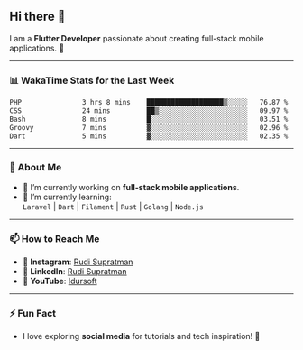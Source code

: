 ## Hi there 👋

I am a **Flutter Developer** passionate about creating full-stack mobile applications. 🚀

---

### 📊 WakaTime Stats for the Last Week
<!--START_SECTION:waka-->

```txt
PHP               3 hrs 8 mins    ███████████████████▒░░░░░   76.87 %
CSS               24 mins         ██▒░░░░░░░░░░░░░░░░░░░░░░   09.97 %
Bash              8 mins          █░░░░░░░░░░░░░░░░░░░░░░░░   03.51 %
Groovy            7 mins          ▓░░░░░░░░░░░░░░░░░░░░░░░░   02.96 %
Dart              5 mins          ▓░░░░░░░░░░░░░░░░░░░░░░░░   02.35 %
```

<!--END_SECTION:waka-->

---

### 🌱 About Me
- 🔭 I’m currently working on **full-stack mobile applications**.
- 🌱 I’m currently learning:  
  `Laravel` | `Dart` | `Filament` | `Rust` | `Golang` | `Node.js`

---

### 📫 How to Reach Me
- 💬 **Instagram**: [Rudi Supratman](https://www.instagram.com/rudisupratman97)  
- 💼 **LinkedIn**: [Rudi Supratman](https://www.linkedin.com/in/rudi-supratman-324233281)  
- 🎥 **YouTube**: [Idursoft](https://www.youtube.com/@adde5863)

---

### ⚡ Fun Fact
- I love exploring **social media** for tutorials and tech inspiration! 🎥
